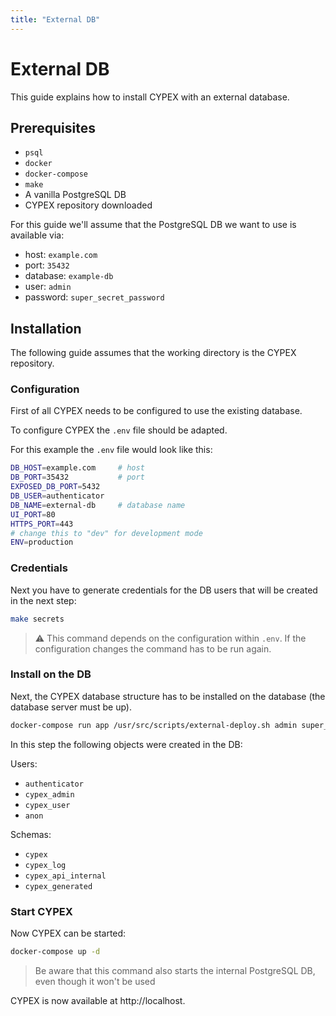 ```yaml
---
title: "External DB"
---
```


# External DB

This guide explains how to install CYPEX with an external database.

## Prerequisites

- `psql`
- `docker`
- `docker-compose`
- `make`
- A vanilla PostgreSQL DB
- CYPEX repository downloaded

For this guide we'll assume that the PostgreSQL DB we want to use is available via:

- host: `example.com`
- port: `35432`
- database: `example-db`
- user: `admin`
- password: `super_secret_password`

## Installation

The following guide assumes that the working directory is the CYPEX repository.

### Configuration

First of all CYPEX needs to be configured to use the existing database.

To configure CYPEX the `.env` file should be adapted.

For this example the `.env` file would look like this:

```bash
DB_HOST=example.com     # host
DB_PORT=35432           # port
EXPOSED_DB_PORT=5432
DB_USER=authenticator
DB_NAME=external-db     # database name
UI_PORT=80
HTTPS_PORT=443
# change this to "dev" for development mode
ENV=production
```

### Credentials

Next you have to generate credentials for the DB users that will be created in the next step:

```bash
make secrets
```

> ⚠ This command depends on the configuration within `.env`.
> If the configuration changes the command has to be run again.

### Install on the DB

Next, the CYPEX database structure has to be installed on the database (the database server must be up).

```bash
docker-compose run app /usr/src/scripts/external-deploy.sh admin super_secret_password
```

In this step the following objects were created in the DB:

Users:

- `authenticator`
- `cypex_admin`
- `cypex_user`
- `anon`

Schemas:

- `cypex`
- `cypex_log`
- `cypex_api_internal`
- `cypex_generated`

### Start CYPEX

Now CYPEX can be started:

```bash
docker-compose up -d
```

> Be aware that this command also starts the internal PostgreSQL DB, even though it won't be used

CYPEX is now available at http://localhost.
